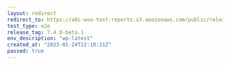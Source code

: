 ```yaml
---
layout: redirect
redirect_to: https://a8c-woo-test-reports.s3.amazonaws.com/public/release/7.4.0-beta.1/wp-latest/e2e/index.html
test_type: e2e
release_tag: 7.4.0-beta.1
env_description: "wp-latest"
created_at: "2023-01-24T22:10:21Z"
passed: true
---
```

